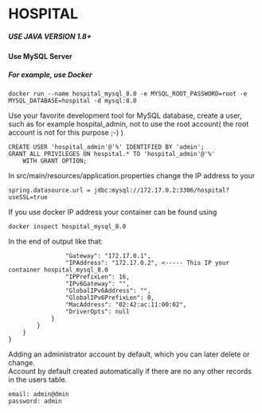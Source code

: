 # HOSPITAL


##### USE JAVA VERSION 1.8+


#### Use MySQL Server
#####  For example, use Docker
	docker run --name hospital_mysql_8.0 -e MYSQL_ROOT_PASSWORD=root -e MYSQL_DATABASE=hospital -d mysql:8.0


Use your favorite development tool for MySQL database, create a user, such as for example hospital_admin,
not to use the root account( the root account is not for this purpose ;-) )


	CREATE USER 'hospital_admin'@'%' IDENTIFIED BY 'admin';
	GRANT ALL PRIVILEGES ON hospital.* TO 'hospital_admin'@'%'
		WITH GRANT OPTION;


In src/main/resources/application.properties change the IP address to your

	spring.datasource.url = jdbc:mysql://172.17.0.2:3306/hospital?useSSL=true
	
If you use docker IP address your container can be found using 

	docker inspect hospital_mysql_8.0
	
In the end of output like that:


	                "Gateway": "172.17.0.1",
                    "IPAddress": "172.17.0.2", <----- This IP your container hospital_mysql_8.0
                    "IPPrefixLen": 16,
                    "IPv6Gateway": "",
                    "GlobalIPv6Address": "",
                    "GlobalIPv6PrefixLen": 0,
                    "MacAddress": "02:42:ac:11:00:02",
                    "DriverOpts": null
                }
            }
        }
    }

    
    

 Adding an  administrator account by default,
 which you can later delete or change.  
 Account by default created automatically if there 
 are no any other records in the users table.  

    email: admin@dmin
    password: admin
    